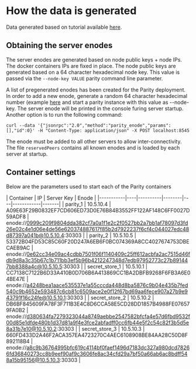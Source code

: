 # How the data is generated

Data generated based on tutorial available [here](https://github.com/paritytech/parity/wiki/Demo-PoA-tutorial).

## Obtaining the server enodes

The server enodes are generated based on node public keys + node IPs. The docker containers IPs are fixed in place.
The node public keys are generated based on a 64 character hexadecimal node key. This value is passed via the `--node-key VALUE` parity command line parameter.

A list of pregenerated enodes has been created for the Parity deployment. In order to add a new enode, generate a random 64 character hexadecimal number (example [here](http://rumkin.com/tools/password/pass_gen.php) and start a parity instance with this value as --node-key. The server enode will be printed in the console furing server startup. Another option is to run the following command:

```
curl --data '{"jsonrpc":"2.0","method":"parity_enode","params":[],"id":0}' -H "Content-Type: application/json" -X POST localhost:8545
```

The enode must be added to all other servers to allow inter-connectivity. The file `reservedPeers` contains all known enodes and is loaded by each server at startup.

## Container settings

Below are the parameters used to start each of the Parity containers

| Container | IP | Server Key | Enode |
|-----------|----|----------|--------|----|------------|-------|
| parity_1 | 10.5.10.4 | A09E63F29B0832EF7CD606ED73D0E76B84B3552FF122AF148C6FF0027D59ADF8 | enode://0999c209f9804dda382cf7a0a1f1e2c2f0527bb2a7bb1af78097d3fd26e02c4e1d06e4de56e620374887617f85b2d7922237f6cf4c044027edc48d87397a041b@10.5.10.4:30303 |
| parity_2 | 10.5.10.5 | 53372B04FD53C85C60F20D247A6EB6F0BC074369A8CC4027674753DBECAEB9AC | enode://0e62cc34e09ac4cdbb7501f06f1140409c25ff612acbfa2ac7515d46fdb9d8a3c35b67c1b711bb3ef5b96b4212247348d7edb97952773c27b891447bb8388a4c@10.5.10.5:30303 |
| secret_store_1 | 10.5.10.1 | CC7138C7122B6D33A410B0D706B6A413869CC1BA2DBFB9268F6FB3A6E04BE47E | enode://a4248bea1aace535537e1a55cccda448d8ba5876c9b04e435b7fed540c9b4652e593487c6cb81c6509ace2e0f12f67bd69aa6fece907a27b9e943791f16c24fe@10.5.10.1:30303 |
| secret_store_2 | 10.5.10.2 | DB6BF845609FA78F3F711B3E4C8D6CCA58E5CD28DD1857B4988FE076579FA0B2 | enode://d380634fa7279323044a8749aebbe2547582bfcfa4e57d6fbd9532f00d85e1dfde480b1d37d81a9f4e3fce2abfadff0cc6fb44e5f2c54c82f3b5d5e8a31b7e10@10.5.10.2:30303 |
| secret_store_3 | 10.5.10.3 | 660FD433D2A46F2ACA357EA4723270C4AEC6108908BE84AA28C50D8F892118B4 | enode://a8c9b36764995bfc619c4114bf0faef1496d7183dc327a980dcd78266fd36840273cc8b9eef90af9c3606fe8ac34cfd29a7bf50a66ab6ac8bdff548a15b95156@10.5.10.3:30303 |
